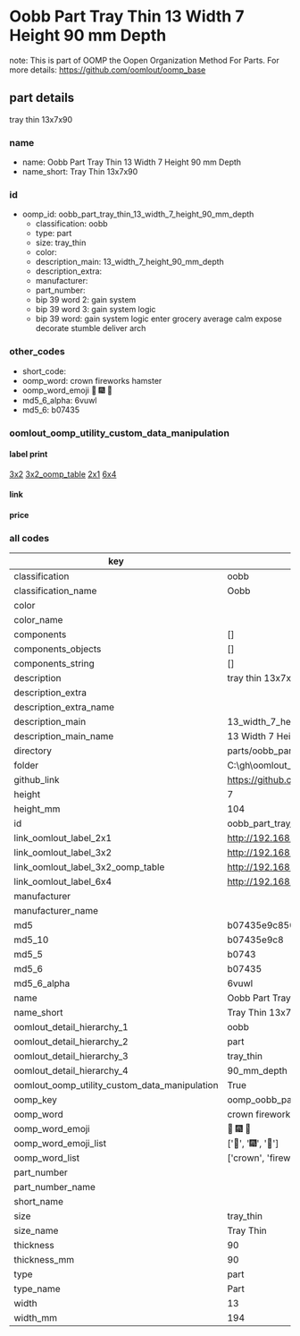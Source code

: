 # Oobb Part Tray Thin 13 Width 7 Height 90 mm Depth  

note: This is part of OOMP the Oopen Organization Method For Parts. For more details: https://github.com/oomlout/oomp_base

##  part details
  



tray thin 13x7x90



### name
* name: Oobb Part Tray Thin 13 Width 7 Height 90 mm Depth
* name_short: Tray Thin 13x7x90 
### id
* oomp_id: oobb_part_tray_thin_13_width_7_height_90_mm_depth
  * classification: oobb
  * type: part
  * size: tray_thin
  * color: 
  * description_main: 13_width_7_height_90_mm_depth
  * description_extra: 
  * manufacturer: 
  * part_number: 
  * bip 39 word 2: gain system
  * bip 39 word 3: gain system logic
  * bip 39 word: gain system logic enter grocery average calm expose decorate stumble deliver arch

### other_codes
* short_code: 
* oomp_word: crown fireworks hamster
* oomp_word_emoji :crown: :fireworks: :hamster:
* md5_6_alpha: 6vuwl
* md5_6: b07435






### oomlout_oomp_utility_custom_data_manipulation
#### label print
[3x2](http://192.168.1.245:1112/?label=oomp%206vuwl)
[3x2_oomp_table](http://192.168.1.108:1112/?label=oomp%206vuwl)
[2x1](http://192.168.1.242:1112/?label=oomp%206vuwl)
[6x4](http://192.168.1.55:1112/?label=oomp%206vuwl)    

#### link

                              

#### price







### all codes 
| key | value |  
| --- | --- |  
| classification | oobb |  
| classification_name | Oobb |  
| color |  |  
| color_name |  |  
| components | [] |  
| components_objects | [] |  
| components_string | [] |  
| description | tray thin 13x7x90 |  
| description_extra |  |  
| description_extra_name |  |  
| description_main | 13_width_7_height_90_mm_depth |  
| description_main_name | 13 Width 7 Height 90 mm Depth |  
| directory | parts/oobb_part_tray_thin_13_width_7_height_90_mm_depth |  
| folder | C:\gh\oomlout_oobb_version_4_generated_parts\parts\oobb_part_tray_thin_13_width_7_height_90_mm_depth |  
| github_link | https://github.com/oomlout/oomlout_oomp_part_src/tree/main/parts/oobb_part_tray_thin_13_width_7_height_90_mm_depth |  
| height | 7 |  
| height_mm | 104 |  
| id | oobb_part_tray_thin_13_width_7_height_90_mm_depth |  
| link_oomlout_label_2x1 | http://192.168.1.242:1112/?label=oomp%206vuwl |  
| link_oomlout_label_3x2 | http://192.168.1.245:1112/?label=oomp%206vuwl |  
| link_oomlout_label_3x2_oomp_table | http://192.168.1.108:1112/?label=oomp%206vuwl |  
| link_oomlout_label_6x4 | http://192.168.1.55:1112/?label=oomp%206vuwl |  
| manufacturer |  |  
| manufacturer_name |  |  
| md5 | b07435e9c850a4103f3364b7073732f6 |  
| md5_10 | b07435e9c8 |  
| md5_5 | b0743 |  
| md5_6 | b07435 |  
| md5_6_alpha | 6vuwl |  
| name | Oobb Part Tray Thin 13 Width 7 Height 90 mm Depth |  
| name_short | Tray Thin 13x7x90  |  
| oomlout_detail_hierarchy_1 | oobb |  
| oomlout_detail_hierarchy_2 | part |  
| oomlout_detail_hierarchy_3 | tray_thin |  
| oomlout_detail_hierarchy_4 | 90_mm_depth |  
| oomlout_oomp_utility_custom_data_manipulation | True |  
| oomp_key | oomp_oobb_part_tray_thin_13_width_7_height_90_mm_depth |  
| oomp_word | crown fireworks hamster |  
| oomp_word_emoji | :crown: :fireworks: :hamster: |  
| oomp_word_emoji_list | [':crown:', ':fireworks:', ':hamster:'] |  
| oomp_word_list | ['crown', 'fireworks', 'hamster'] |  
| part_number |  |  
| part_number_name |  |  
| short_name |  |  
| size | tray_thin |  
| size_name | Tray Thin |  
| thickness | 90 |  
| thickness_mm | 90 |  
| type | part |  
| type_name | Part |  
| width | 13 |  
| width_mm | 194 |  
